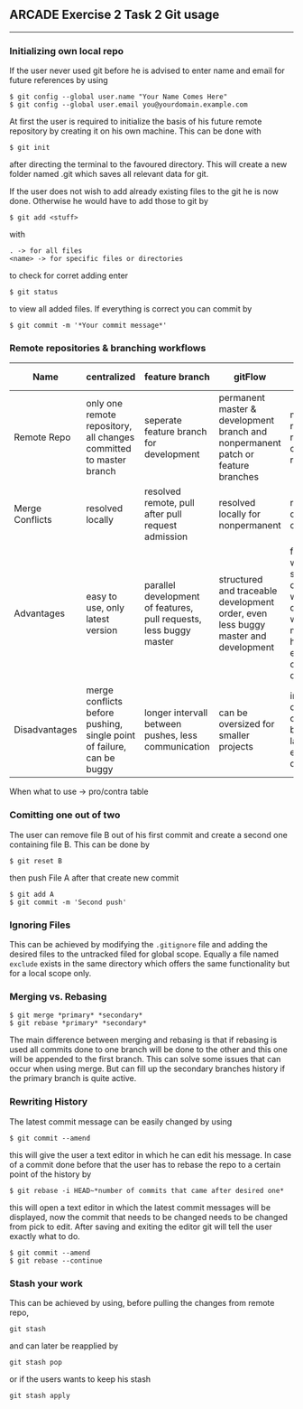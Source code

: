 ## ARCADE Exercise 2 Task 2 Git usage
***
### Initializing own local repo
If the user never used git before he is advised to enter name and email for future references by using
```
$ git config --global user.name "Your Name Comes Here"
$ git config --global user.email you@yourdomain.example.com
```
 At first the user is required to initialize the basis of his future remote repository by creating it on his own machine. This can be done with
 ```
 $ git init
 ```
 after directing the terminal to the favoured directory. This will create a new folder named .git which saves all relevant data for git.

If the user does not wish to add already existing files to the git he is now done. Otherwise he would have to add those to git by 
```
$ git add <stuff>
```
with
```
. -> for all files
<name> -> for specific files or directories
```
to check for corret adding enter
```
$ git status
```
to view all added files. If everything is correct you can commit by
```
$ git commit -m '*Your commit message*'
```

### Remote repositories & branching workflows

| Name  | centralized  | feature branch  | gitFlow  | forking workflow  |
|---|---|---|---|---|
|  Remote Repo |  only one remote repository, all changes committed to master branch | seperate feature branch for development  | permanent master & development branch and nonpermanent patch or feature branches | multiple remote repos with one master repos |
| Merge Conflicts  | resolved locally  |  resolved remote, pull after pull request admission | resolved locally for nonpermanent | resolved by depending owner |
|Advantages | easy to use, only latest version | parallel development of features, pull requests, less buggy master| structured and traceable development order, even less buggy master and development | flexible workflow to securely collaborate with external devs, no write access must be handed out, excellent for open source development |
|Disadvantages | merge conflicts before pushing, single point of failure, can be buggy|longer intervall between pushes, less communication | can be oversized for smaller projects | in companies out of place because of lack of external devs |

When what to use -> pro/contra table

### Comitting one out of two

The user can remove file B out of his first commit and create a second one containing file B. This can be done by
```
$ git reset B
``` 
then push File A after that create new commit

```
$ git add A
$ git commit -m 'Second push'
```

### Ignoring Files
This can be achieved by modifying the `.gitignore` file and adding the desired files to the untracked filed for global scope.
Equally a file named `exclude` exists in the same directory which offers the same functionality but for a local scope only.

### Merging vs. Rebasing
```
$ git merge *primary* *secondary*
$ git rebase *primary* *secondary*
```
The main difference between merging and rebasing is that if rebasing is used all commits done to one branch will be done to the other and this one will be appended to the first branch. This can solve some issues that can occur when using merge. But can fill up the secondary branches history if the primary branch is quite active.

### Rewriting History
The latest commit message can be easily changed by using 
```
$ git commit --amend
```
this will give the user a text editor in which he can edit his message.
In case of a commit done before that the user has to rebase the repo to a certain point of the history by 
```
$ git rebase -i HEAD~*number of commits that came after desired one*
``` 
this will open a text editor in which the latest commit messages will be displayed, now the commit that needs to be changed needs to be changed from pick to edit. After saving and exiting the editor git will tell the user exactly what to do.
```
$ git commit --amend
$ git rebase --continue
```

### Stash your work
This can be achieved by using, before pulling the changes from remote repo, 
```
git stash
```
and can later be reapplied by
```
git stash pop
```
or if the users wants to keep his stash
```
git stash apply
```
